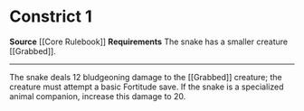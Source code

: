﻿---
actions: '[one-action]'
cost: null
element: null
frequency: null
id: '20'
name: Constrict
rarity: Common
requirement: The snake has a smaller creature [[DATABASE/condition/Grabbed|grabbed]]
  .
school: null
source: '[[DATABASE/source/Core Rulebook|Core Rulebook]]'
trait: null
trigger: null
type: Action

---
# Constrict <span class="action-icon">1</span>

**Source** [[Core Rulebook]] 
**Requirements** The snake has a smaller creature [[Grabbed]].

---
The snake deals 12 bludgeoning damage to the [[Grabbed]] creature; the creature must attempt a basic Fortitude save. If the snake is a specialized animal companion, increase this damage to 20.